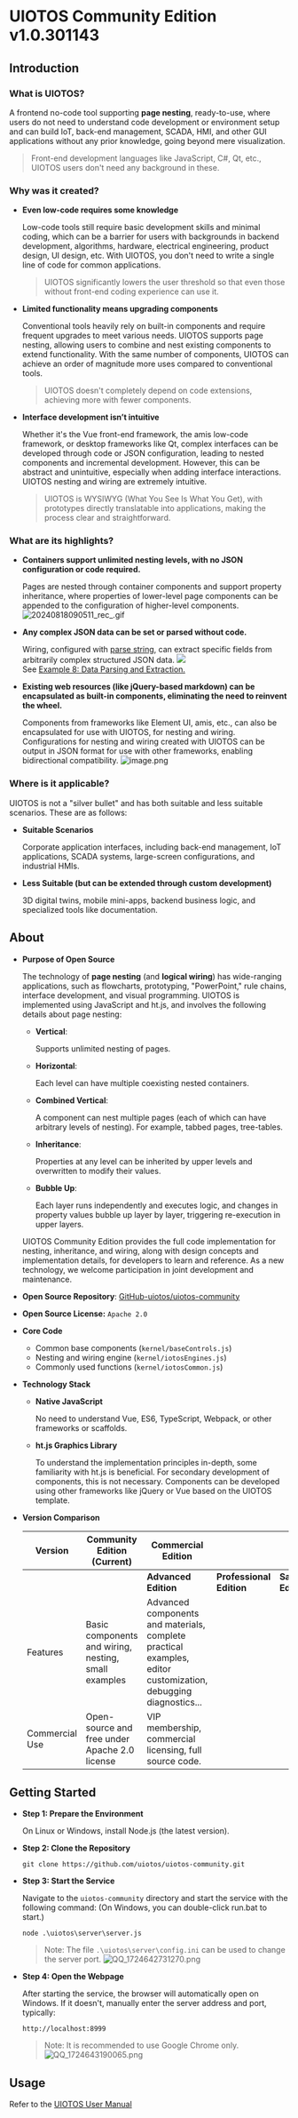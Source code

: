 # UIOTOS Community Edition v1.0.301143
## Introduction
### What is UIOTOS?
A frontend no-code tool supporting **page nesting**, ready-to-use, where users do not need to understand code development or environment setup and can build IoT, back-end management, SCADA, HMI, and other GUI applications without any prior knowledge, going beyond mere visualization.
> Front-end development languages like JavaScript, C#, Qt, etc., UIOTOS users don't need any background in these.
<a name="Y8OBl"></a>
### Why was it created?
- **Even low-code requires some knowledge**

    Low-code tools still require basic development skills and minimal coding, which can be a barrier for users with backgrounds in backend development, algorithms, hardware, electrical engineering, product design, UI design, etc. With UIOTOS, you don't need to write a single line of code for common applications.
    > UIOTOS significantly lowers the user threshold so that even those without front-end coding experience can use it.
- **Limited functionality means upgrading components**

    Conventional tools heavily rely on built-in components and require frequent upgrades to meet various needs. UIOTOS supports page nesting, allowing users to combine and nest existing components to extend functionality. With the same number of components, UIOTOS can achieve an order of magnitude more uses compared to conventional tools.
    > UIOTOS doesn't completely depend on code extensions, achieving more with fewer components.
- **Interface development isn’t intuitive**

    Whether it's the Vue front-end framework, the amis low-code framework, or desktop frameworks like Qt, complex interfaces can be developed through code or JSON configuration, leading to nested components and incremental development. However, this can be abstract and unintuitive, especially when adding interface interactions. UIOTOS nesting and wiring are extremely intuitive.
    > UIOTOS is WYSIWYG (What You See Is What You Get), with prototypes directly translatable into applications, making the process clear and straightforward.
<a name="Tg2XA"></a>
### What are its highlights?
- **Containers support unlimited nesting levels, with no JSON configuration or code required.**

    Pages are nested through container components and support property inheritance, where properties of lower-level page components can be appended to the configuration of higher-level components.
    ![20240818090511_rec_.gif](https://cdn.nlark.com/yuque/0/2024/gif/534201/1723943130131-26df2006-dda3-4765-b0f1-178c746b6b4a.gif#averageHue=%23254f77&clientId=u45b29602-a075-4&from=paste&height=700&id=ud99f4398&originHeight=700&originWidth=1284&originalType=binary&ratio=1&rotation=0&showTitle=false&size=633055&status=done&style=none&taskId=uccd3a0a3-41af-4c79-a0d5-6117cb06740&title=&width=1284)
- **Any complex JSON data can be set or parsed without code.**

    Wiring, configured with [parse string](https://www.yuque.com/liuhuo-nc809/uiotos/zl6xhi59n2xww3oq#KfdCR), can extract specific fields from arbitrarily complex structured JSON data.
    ![](https://cdn.nlark.com/yuque/0/2024/gif/39161281/1723174280678-4a385b23-234e-4a2e-8256-2ec8e9aff652.gif#averageHue=%23dbdce8&from=url&id=pAOsb&originHeight=1032&originWidth=2010&originalType=binary&ratio=1&rotation=0&showTitle=false&status=done&style=none&title=)<br />See [Example 8: Data Parsing and Extraction.](https://www.yuque.com/liuhuo-nc809/uiotos/yg8bvqzv5fw2kkty)
- **Existing web resources (like jQuery-based markdown) can be encapsulated as built-in components, eliminating the need to reinvent the wheel.**

    Components from frameworks like Element UI, amis, etc., can also be encapsulated for use with UIOTOS, for nesting and wiring.
    Configurations for nesting and wiring created with UIOTOS can be output in JSON format for use with other frameworks, enabling bidirectional compatibility.
    ![image.png](https://cdn.nlark.com/yuque/0/2024/png/534201/1723943543193-e9bb22ed-ee38-4421-9d52-f51a295c03f6.png#averageHue=%23839f91&clientId=u45b29602-a075-4&from=paste&height=962&id=RrGED&originHeight=962&originWidth=1920&originalType=binary&ratio=1&rotation=0&showTitle=false&size=214392&status=done&style=none&taskId=u70c25ddb-6ee6-4ea0-a896-392d636cba8&title=&width=1920)
<a name="dXcPx"></a>
### Where is it applicable?

UIOTOS is not a "silver bullet" and has both suitable and less suitable scenarios. These are as follows:
- **Suitable Scenarios**

    Corporate application interfaces, including back-end management, IoT applications, SCADA systems, large-screen configurations, and industrial HMIs.
- **Less Suitable (but can be extended through custom development)**

    3D digital twins, mobile mini-apps, backend business logic, and specialized tools like documentation.
## About
- **Purpose of Open Source**

    The technology of **page nesting** (and **logical wiring**) has wide-ranging applications, such as flowcharts, prototyping, "PowerPoint," rule chains, interface development, and visual programming. UIOTOS is implemented using JavaScript and ht.js, and involves the following details about page nesting:

    - **Vertical**: 
    
        Supports unlimited nesting of pages.
    - **Horizontal**: 
    
        Each level can have multiple coexisting nested containers.
    - **Combined Vertical**: 
    
        A component can nest multiple pages (each of which can have arbitrary levels of nesting). For example, tabbed pages, tree-tables.
    - **Inheritance**: 
    
        Properties at any level can be inherited by upper levels and overwritten to modify their values.
    - **Bubble Up**: 
    
        Each layer runs independently and executes logic, and changes in property values bubble up layer by layer, triggering re-execution in upper layers.

    UIOTOS Community Edition provides the full code implementation for nesting, inheritance, and wiring, along with design concepts and implementation details, for developers to learn and reference. As a new technology, we welcome participation in joint development and maintenance.
- **Open Source Repository**: [GitHub-uiotos/uiotos-community](https://github.com/uiotos/uiotos-community)
- **Open Source License:** `Apache 2.0`
- **Core Code**
    - Common base components (`kernel/baseControls.js`)
    - Nesting and wiring engine (`kernel/iotosEngines.js`)
    - Commonly used functions (`kernel/iotosCommon.js`)
- **Technology Stack**
    - **Native JavaScript**

        No need to understand Vue, ES6, TypeScript, Webpack, or other frameworks or scaffolds.
    - **ht.js Graphics Library**

        To understand the implementation principles in-depth, some familiarity with ht.js is beneficial. For secondary development of components, this is not necessary. Components can be developed using other frameworks like jQuery or Vue based on the UIOTOS template.
- **Version Comparison**

    | Version | **Community Edition**<br />(Current) | **Commercial Edition** | | |
    | --- | --- | --- | --- | --- |
    | | | **Advanced Edition** | **Professional Edition** | **SaaS Edition** |
    | Features | Basic components and wiring, nesting, small examples | Advanced components and materials, complete practical examples, editor customization, debugging diagnostics... | | |
    | Commercial Use | Open-source and free under Apache 2.0 license | VIP membership, commercial licensing, full source code. | | |

<a name="yHLpL"></a>
## Getting Started
- **Step 1: Prepare the Environment**

    On Linux or Windows, install Node.js (the latest version).
- **Step 2: Clone the Repository**

    ```
    git clone https://github.com/uiotos/uiotos-community.git
    ```
- **Step 3: Start the Service**

    Navigate to the `uiotos-community` directory and start the service with the following command: (On Windows, you can double-click run.bat to start.)
    ```
    node .\uiotos\server\server.js
    ```
    > Note: The file `.\uiotos\server\config.ini` can be used to change the server port.
    ![QQ_1724642731270.png](https://cdn.nlark.com/yuque/0/2024/png/534201/1724642735280-13a61a1c-9ff3-4e7e-b8a4-938b42bdf850.png#averageHue=%231a1a1a&clientId=u85ea386b-53e0-4&from=paste&height=103&id=cyHkC&originHeight=103&originWidth=539&originalType=binary&ratio=1&rotation=0&showTitle=false&size=7295&status=done&style=none&taskId=u308daf2a-df88-4119-a89b-e568a61f165&title=&width=539)

- **Step 4: Open the Webpage**

    After starting the service, the browser will automatically open on Windows. If it doesn't, manually enter the server address and port, typically:
    ```
    http://localhost:8999
    ```
    > Note: It is recommended to use Google Chrome only.
    ![QQ_1724643190065.png](https://cdn.nlark.com/yuque/0/2024/png/534201/1724643199068-586f6e9b-84ba-4313-be24-17b10432e10d.png#averageHue=%23313843&clientId=u85ea386b-53e0-4&from=paste&height=1050&id=ucab9e6ba&originHeight=1050&originWidth=1920&originalType=binary&ratio=1&rotation=0&showTitle=false&size=294822&status=done&style=none&taskId=u968ff92a-5b11-4656-9e75-39e9fca4906&title=&width=1920)
<a name="dMCwf"></a>
## Usage

Refer to the [UIOTOS User Manual](https://www.yuque.com/liuhuo-nc809/uiotos)